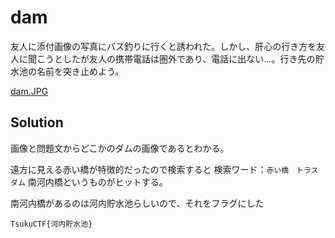# dam
友人に添付画像の写真にバス釣りに行くと誘われた。しかし、肝心の行き方を友人に聞こうとしたが友人の携帯電話は圏外であり、電話に出ない...。行き先の貯水池の名前を突き止めよう。

[dam.JPG](images/dam.JPG)

## Solution
画像と問題文からどこかのダムの画像であるとわかる。

遠方に見える赤い橋が特徴的だったので検索すると
検索ワード：`赤い橋　トラス　ダム`
南河内橋というものがヒットする。

南河内橋があるのは河内貯水池らしいので、それをフラグにした

`TsukuCTF{河内貯水池}`